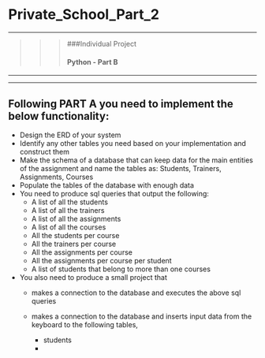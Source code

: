 # Private_School_Part_2
---
>>> ###Individual Project <br>
>>> #### Python - Part B
---
---
## Following PART A you need to implement the below functionality:
- Design the ERD of your system
- Identify any other tables you need based on your implementation and 
construct them
- Make the schema of a database that can keep data for the main entities of 
the assignment and name the tables as: Students, Trainers, Assignments, 
Courses 
- Populate the tables of the database with enough data 
- You need to produce sql queries that output the following:
  + A list of all the students
  + A list of all the trainers
  + A list of all the assignments
  + A list of all the courses
  + All the students per course
  + All the trainers per course 
  + All the assignments per course
  + All the assignments per course per student
  + A list of students that belong to more than one courses
- You also need to produce a small project that 
  + makes a connection to the database and executes the above sql 
    queries
  + makes a connection to the database and inserts input data from the 
    keyboard to the following tables,
    
    - students
    - 

